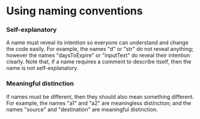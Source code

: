 # Using naming conventions

### Self-explanatory

A name must reveal its intention so everyone can understand and change the code easily. For example, the names
"d" or "str" do not reveal anything; however the names "daysToExpire" or "inputText" do reveal their intention clearly. Note that, if a name
requires a comment to describe itself, then the name is not self-explanatory.

### Meaningful distinction

If names must be different, then they should also mean something different. For example, the names "a1" and "a2" are meaningless distinction; and the names "source" and "destination" are meaningful distinction.
